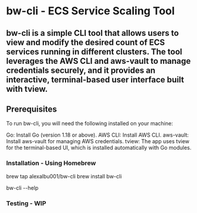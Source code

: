 # bw-cli - ECS Service Scaling Tool

## bw-cli is a simple CLI tool that allows users to view and modify the desired count of ECS services running in different clusters. The tool leverages the AWS CLI and aws-vault to manage credentials securely, and it provides an interactive, terminal-based user interface built with tview.

## Prerequisites
To run bw-cli, you will need the following installed on your machine:

Go: Install Go (version 1.18 or above).
AWS CLI: Install AWS CLI.
aws-vault: Install aws-vault for managing AWS credentials.
tview: The app uses tview for the terminal-based UI, which is installed automatically with Go modules.

### Installation - Using Homebrew


brew tap alexalbu001/bw-cli
brew install bw-cli

bw-cli --help

### Testing - WIP